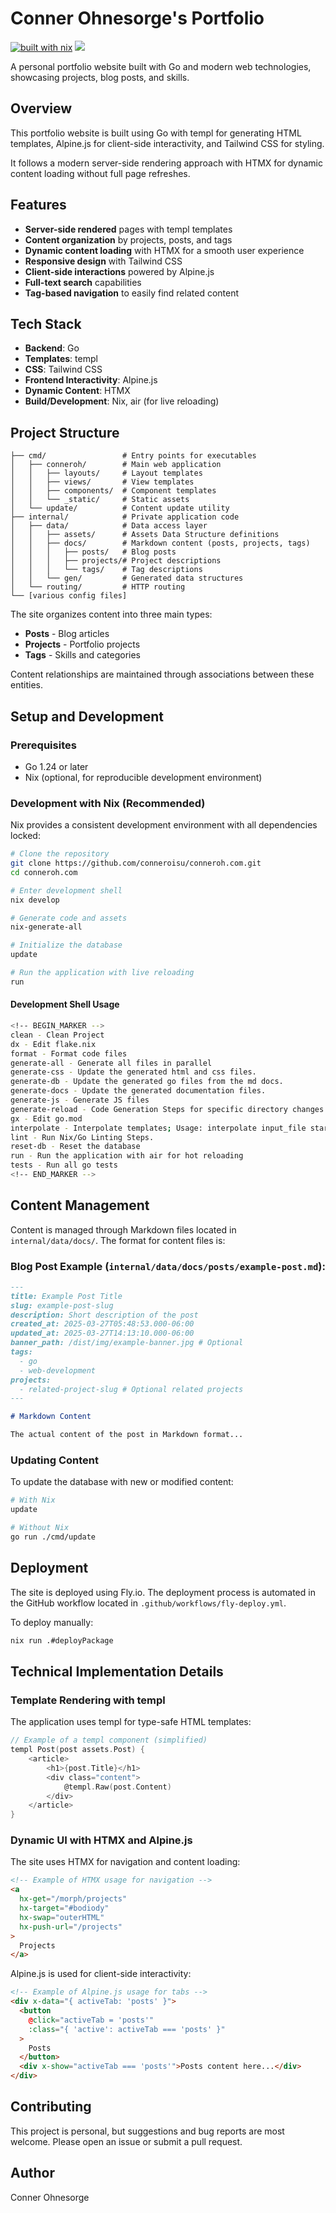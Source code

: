 # Conner Ohnesorge's Portfolio
[![built with nix](https://builtwithnix.org/badge.svg)](https://builtwithnix.org)
<img class="badge" tag="github.com/conneroisu/conneroh.com" src="https://goreportcard.com/badge/github.com/conneroisu/conneroh.com">

A personal portfolio website built with Go and modern web technologies, showcasing projects, blog posts, and skills.

## Overview

This portfolio website is built using Go with templ for generating HTML templates, Alpine.js for client-side interactivity, and Tailwind CSS for styling.

It follows a modern server-side rendering approach with HTMX for dynamic content loading without full page refreshes.

## Features

- **Server-side rendered** pages with templ templates
- **Content organization** by projects, posts, and tags
- **Dynamic content loading** with HTMX for a smooth user experience
- **Responsive design** with Tailwind CSS
- **Client-side interactions** powered by Alpine.js
- **Full-text search** capabilities
- **Tag-based navigation** to easily find related content

## Tech Stack

- **Backend**: Go
- **Templates**: templ
- **CSS**: Tailwind CSS
- **Frontend Interactivity**: Alpine.js
- **Dynamic Content**: HTMX
- **Build/Development**: Nix, air (for live reloading)

## Project Structure

```
├── cmd/                 # Entry points for executables
│   ├── conneroh/        # Main web application
│   │   ├── layouts/     # Layout templates
│   │   ├── views/       # View templates
│   │   ├── components/  # Component templates
│   │   └── _static/     # Static assets
│   └── update/          # Content update utility
├── internal/            # Private application code
│   ├── data/            # Data access layer
│   │   ├── assets/      # Assets Data Structure definitions
│   │   ├── docs/        # Markdown content (posts, projects, tags)
│   │   │   ├── posts/   # Blog posts
│   │   │   ├── projects/# Project descriptions
│   │   │   └── tags/    # Tag descriptions
│   │   └── gen/         # Generated data structures
│   └── routing/         # HTTP routing
└── [various config files]
```

The site organizes content into three main types:

- **Posts** - Blog articles
- **Projects** - Portfolio projects
- **Tags** - Skills and categories

Content relationships are maintained through associations between these entities.

## Setup and Development

### Prerequisites

- Go 1.24 or later
- Nix (optional, for reproducible development environment)

### Development with Nix (Recommended)

Nix provides a consistent development environment with all dependencies locked:

```bash
# Clone the repository
git clone https://github.com/conneroisu/conneroh.com.git
cd conneroh.com

# Enter development shell
nix develop

# Generate code and assets
nix-generate-all

# Initialize the database
update

# Run the application with live reloading
run
```

#### Development Shell Usage

```bash
<!-- BEGIN_MARKER -->
clean - Clean Project
dx - Edit flake.nix
format - Format code files
generate-all - Generate all files in parallel
generate-css - Update the generated html and css files.
generate-db - Update the generated go files from the md docs.
generate-docs - Update the generated documentation files.
generate-js - Generate JS files
generate-reload - Code Generation Steps for specific directory changes.
gx - Edit go.mod
interpolate - Interpolate templates; Usage: interpolate input_file start_marker end_marker replacement_text
lint - Run Nix/Go Linting Steps.
reset-db - Reset the database
run - Run the application with air for hot reloading
tests - Run all go tests
<!-- END_MARKER -->
```

## Content Management

Content is managed through Markdown files located in `internal/data/docs/`. The format for content files is:

### Blog Post Example (`internal/data/docs/posts/example-post.md`):

```markdown
---
title: Example Post Title
slug: example-post-slug
description: Short description of the post
created_at: 2025-03-27T05:48:53.000-06:00
updated_at: 2025-03-27T14:13:10.000-06:00
banner_path: /dist/img/example-banner.jpg # Optional
tags:
  - go
  - web-development
projects:
  - related-project-slug # Optional related projects
---

# Markdown Content

The actual content of the post in Markdown format...
```

### Updating Content

To update the database with new or modified content:

```bash
# With Nix
update

# Without Nix
go run ./cmd/update
```

## Deployment

The site is deployed using Fly.io. The deployment process is automated in the GitHub workflow located in `.github/workflows/fly-deploy.yml`.

To deploy manually:

```bash
nix run .#deployPackage
```

## Technical Implementation Details

### Template Rendering with templ

The application uses templ for type-safe HTML templates:

```go
// Example of a templ component (simplified)
templ Post(post assets.Post) {
    <article>
        <h1>{post.Title}</h1>
        <div class="content">
            @templ.Raw(post.Content)
        </div>
    </article>
}
```

### Dynamic UI with HTMX and Alpine.js

The site uses HTMX for navigation and content loading:

```html
<!-- Example of HTMX usage for navigation -->
<a
  hx-get="/morph/projects"
  hx-target="#bodiody"
  hx-swap="outerHTML"
  hx-push-url="/projects"
>
  Projects
</a>
```

Alpine.js is used for client-side interactivity:

```html
<!-- Example of Alpine.js usage for tabs -->
<div x-data="{ activeTab: 'posts' }">
  <button
    @click="activeTab = 'posts'"
    :class="{ 'active': activeTab === 'posts' }"
  >
    Posts
  </button>
  <div x-show="activeTab === 'posts'">Posts content here...</div>
</div>
```

## Contributing

This project is personal, but suggestions and bug reports are most welcome. Please open an issue or submit a pull request.

## Author

Conner Ohnesorge
